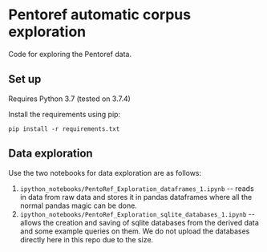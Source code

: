 # Pentoref automatic corpus exploration

Code for exploring the Pentoref data.

## Set up ##

Requires Python 3.7 (tested on 3.7.4)

Install the requirements using pip:

`pip install -r requirements.txt`

## Data exploration ##

Use the two notebooks for data exploration are as follows:

1. `ipython_notebooks/PentoRef_Exploration_dataframes_1.ipynb` -- reads in data from raw data and stores it in pandas dataframes where all the normal pandas magic can be done.
2. `ipython_notebooks/PentoRef_Exploration_sqlite_databases_1.ipynb` -- allows the creation and saving of sqlite databases from the derived data and some example queries on them. We do not upload the databases directly here in this repo due to the size.

